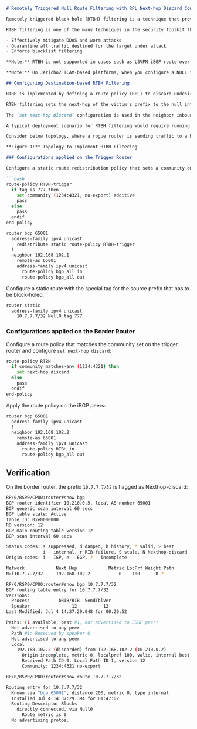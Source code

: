 ```markdown
# Remotely Triggered Null Route Filtering with RPL Next-hop Discard Configuration

Remotely triggered black hole (RTBH) filtering is a technique that provides the ability to drop undesirable traffic before it enters a protected network. RTBH filtering provides a method for quickly dropping undesirable traffic at the edge of the network, based on either source addresses or destination addresses by forwarding it to a null0 interface. RTBH filtering based on a destination address is commonly known as Destination-based RTBH filtering. Whereas, RTBH filtering based on a source address is known as Source-based RTBH filtering.

RTBH filtering is one of the many techniques in the security toolkit that can be used together to enhance network security in the following ways:

- Effectively mitigate DDoS and worm attacks
- Quarantine all traffic destined for the target under attack
- Enforce blocklist filtering

**Note:** RTBH is not supported in cases such as L3VPN iBGP route over NULL0.

**Note:** On Jericho2 TCAM-based platforms, when you configure a NULL interface, both destination-based RTBH filtering (D-RTBH) and source-based RTBH filtering (S-RTBH) are triggered.

## Configuring Destination-based RTBH Filtering

RTBH is implemented by defining a route policy (RPL) to discard undesirable traffic at next-hop using `set next-hop discard` command.

RTBH filtering sets the next-hop of the victim's prefix to the null interface. The traffic destined to the victim is dropped at the ingress.

The `set next-hop discard` configuration is used in the neighbor inbound policy. When this config is applied to a path, though the primary next-hop is associated with the actual path but the RIB is updated with next-hop set to Null0. Even if the primary received next-hop is unreachable, the RTBH path is considered reachable and will be a candidate in the bestpath selection process. The RTBH path is readvertised to other peers with either the received next-hop or nexthop-self based on normal BGP advertisement rules.

A typical deployment scenario for RTBH filtering would require running internal Border Gateway Protocol (iBGP) at the access and aggregation points and configuring a separate device in the network operations center (NOC) to act as a trigger. The triggering device sends iBGP updates to the edge, that cause undesirable traffic to be forwarded to a null0 interface and dropped.

Consider below topology, where a rogue router is sending traffic to a border router.

**Figure 1:** Topology to Implement RTBH Filtering

### Configurations applied on the Trigger Router

Configure a static route redistribution policy that sets a community on static routes marked with a special tag, and apply it in BGP:

```bash
route-policy RTBH-trigger
  if tag is 777 then
    set community (1234:4321, no-export) additive
    pass
  else
    pass
  endif
end-policy

router bgp 65001
  address-family ipv4 unicast
    redistribute static route-policy RTBH-trigger
  !
  neighbor 192.168.102.1
    remote-as 65001
    address-family ipv4 unicast
      route-policy bgp_all in
      route-policy bgp_all out
```

Configure a static route with the special tag for the source prefix that has to be block-holed:

```bash
router static
  address-family ipv4 unicast
    10.7.7.7/32 Null0 tag 777
```

### Configurations applied on the Border Router

Configure a route policy that matches the community set on the trigger router and configure `set next-hop discard`:

```bash
route-policy RTBH
  if community matches-any (1234:4321) then
    set next-hop discard
  else
    pass
  endif
end-policy
```

Apply the route policy on the iBGP peers:

```bash
router bgp 65001
  address-family ipv4 unicast
  !
  neighbor 192.168.102.2
    remote-as 65001
    address-family ipv4 unicast
      route-policy RTBH in
      route-policy bgp_all out
```

## Verification

On the border router, the prefix `10.7.7.7/32` is flagged as Nexthop-discard:

```bash
RP/0/RSP0/CPU0:router#show bgp
BGP router identifier 10.210.0.5, local AS number 65001
BGP generic scan interval 60 secs
BGP table state: Active
Table ID: 0xe0000000
RD version: 12
BGP main routing table version 12
BGP scan interval 60 secs

Status codes: s suppressed, d damped, h history, * valid, > best
              i - internal, r RIB-failure, S stale, N Nexthop-discard
Origin codes: i - IGP, e - EGP, ? - incomplete

Network            Next Hop            Metric LocPrf Weight Path
N>i10.7.7.7/32     192.168.102.2           0    100      0 ?
```

```bash
RP/0/RSP0/CPU0:router#show bgp 10.7.7.7/32
BGP routing table entry for 10.7.7.7/32
Versions:
  Process           bRIB/RIB  SendTblVer
  Speaker                12          12
Last Modified: Jul 4 14:37:29.048 for 00:20:52

Paths: (1 available, best #1, not advertised to EBGP peer)
  Not advertised to any peer
  Path #1: Received by speaker 0
  Not advertised to any peer
  Local
    192.168.102.2 (discarded) from 192.168.102.2 (10.210.0.2)
      Origin incomplete, metric 0, localpref 100, valid, internal best, group-best
      Received Path ID 0, Local Path ID 1, version 12
      Community: 1234:4321 no-export
```

```bash
RP/0/RSP0/CPU0:router#show route 10.7.7.7/32

Routing entry for 10.7.7.7/32
  Known via "bgp 65001", distance 200, metric 0, type internal
  Installed Jul 4 14:37:29.394 for 01:47:02
  Routing Descriptor Blocks
    directly connected, via Null0
      Route metric is 0
  No advertising protos.
```
```